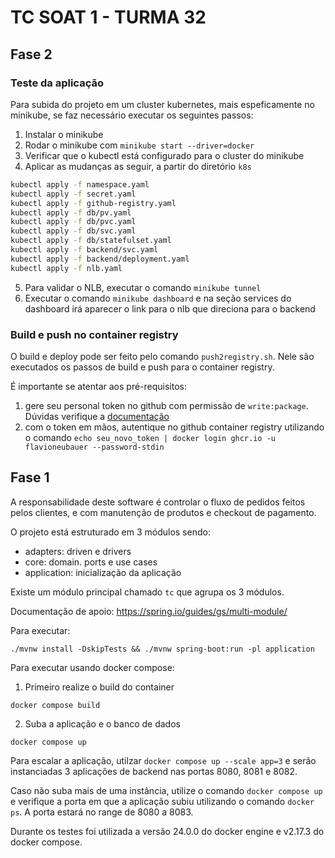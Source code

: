 # TC SOAT 1 - TURMA 32

## Fase 2

### Teste da aplicação

Para subida do projeto em um cluster kubernetes, mais espeficamente no minikube, se faz necessário executar os seguintes passos:

1. Instalar o minikube
2. Rodar o minikube com `minikube start --driver=docker`
3. Verificar que o kubectl está configurado para o cluster do minikube
4. Aplicar as mudanças as seguir, a partir do diretório `k8s`

```bash
kubectl apply -f namespace.yaml
kubectl apply -f secret.yaml 
kubectl apply -f github-registry.yaml
kubectl apply -f db/pv.yaml
kubectl apply -f db/pvc.yaml
kubectl apply -f db/svc.yaml 
kubectl apply -f db/statefulset.yaml
kubectl apply -f backend/svc.yaml
kubectl apply -f backend/deployment.yaml
kubectl apply -f nlb.yaml

```
5. Para validar o NLB, executar o comando `minikube tunnel` 
6. Executar o comando `minikube dashboard` e na seção services do dashboard irá aparecer o link para o nlb que direciona para o backend

### Build e push no container registry

O build e deploy pode ser feito pelo comando `push2registry.sh`. 
Nele são executados os passos de build e push para o container registry. 

É importante se atentar aos pré-requisitos: 
1. gere seu personal token no github com permissão de `write:package`. Dúvidas verifique a [documentação](https://docs.github.com/en/authentication/keeping-your-account-and-data-secure/managing-your-personal-access-tokens)
2. com o token em mãos, autentique no github container registry utilizando o comando `echo seu_novo_token | docker login ghcr.io -u flavioneubauer --password-stdin`


## Fase 1

A responsabilidade deste software é controlar o fluxo de pedidos feitos pelos clientes, e com manutenção de produtos e checkout de pagamento.

O projeto está estruturado em 3 módulos sendo: 

- adapters: driven e drivers 
- core: domain. ports e use cases
- application: inicialização da aplicação

Existe um módulo principal chamado `tc` que agrupa os 3 módulos.

Documentação de apoio: https://spring.io/guides/gs/multi-module/ 

Para executar:

```
./mvnw install -DskipTests && ./mvnw spring-boot:run -pl application
```

Para executar usando docker compose: 

1. Primeiro realize o build do container

```
docker compose build
```

2. Suba a aplicação e o banco de dados

```
docker compose up
```

Para escalar a aplicação, utilzar `docker compose up --scale app=3` e serão instanciadas 3 aplicações de backend nas portas 8080, 8081 e 8082.

Caso não suba mais de uma instância, utilize o comando `docker compose up` e verifique a porta em que a aplicação subiu utilizando o comando `docker ps`. A porta estará no range de 8080 a 8083.

Durante os testes foi utilizada a versão 24.0.0 do docker engine e v2.17.3 do docker compose.

